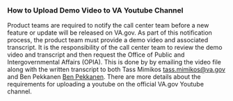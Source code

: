 ### How to Upload Demo Video to VA Youtube Channel

Product teams are required to notify the call center team before a new feature or update will be released on VA.gov. As part of this notification 
process, the product team must provide a demo video and associated transcript. It is the responsibility of the call center team to review the 
demo video and transcript and then request the Office of Public and Intergovernmental Affairs (OPIA). This is done by by emailing the video file 
along with the written transcript to both Tass Mimikos [tass.mimikos@va.gov](tass.mimikos@va.gov) and Ben Pekkanen [Ben Pekkanen](Ben.Pekkanen@va.gov). 
There are more details about the requirements for uploading a youtube on the official VA.gov Youtube channel. 


